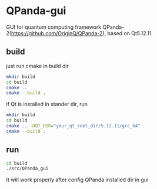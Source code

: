 # QPanda-gui
GUI for quantum computing framework QPanda-2(https://github.com/OriginQ/QPanda-2), based on Qt5.12.11

## build
just run cmake in build dir
```bash
mkdir build
cd build
cmake ..
cmake --build .
```
if Qt is installed in stander dir, run
```bash
mkdir build
cd build
cmake .. -DQT_DIR="your_qt_root_dir/5.12.11/gcc_64"
cmake --build .
```

## run
```bash
cd build
./src/QPanda_gui
```
It will work properly after config QPanda installed dir in gui